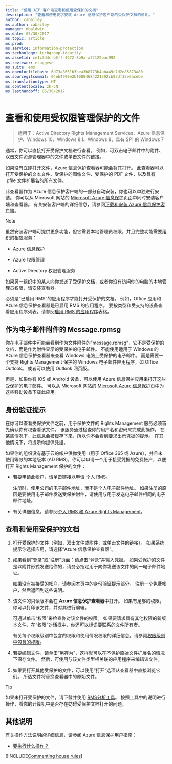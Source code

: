 ```yaml
---
title: "使用 AIP 客户端查看和使用受保护的文档"
description: "查看和使用要求安装 Azure 信息保护客户端的受保护文档的说明。"
author: cabailey
ms.author: cabailey
manager: mbaldwin
ms.date: 05/30/2017
ms.topic: article
ms.prod: 
ms.service: information-protection
ms.technology: techgroup-identity
ms.assetid: ce1c7d4c-b5ff-4672-8b9a-a72129bac992
ms.reviewer: esaggese
ms.suite: ems
ms.openlocfilehash: 6d73a8651b3bea3b8773b4aba49c7d2e85873a80
ms.sourcegitcommit: 04eb4990e2bf0004684221592cb93df35e6acebe
ms.translationtype: HT
ms.contentlocale: zh-CN
ms.lasthandoff: 06/30/2017
---
```

<a id="view-and-use-files-that-have-been-protected-by-rights-management" class="xliff"></a>

# 查看和使用受权限管理保护的文件

>适用于：Active Directory Rights Management Services、Azure 信息保护、Windows 10、Windows 8.1、Windows 8、具有 SP1 的 Windows 7

通常，你可以直接打开受保护文档进行查看。 例如，可双击电子邮件中的附件、双击文件资源管理器中的文件或单击文件的链接。

如果没有立即打开文件，Azure 信息保护查看器可能会将其打开。 此查看器可以打开受保护的文本文件、受保护的图像文件、受保护的 PDF 文件，以及具有 .pfile 文件扩展名的所有文件。

此查看器作为 Azure 信息保护客户端的一部分自动安装，你也可以单独进行安装。 你可以从 Microsoft 网站的 [Microsoft Azure 信息保护](https://go.microsoft.com/fwlink/?LinkId=303970)页面中同时安装客户端和查看器。 有关安装客户端的详细信息，请参阅[下载和安装 Azure 信息保护客户端](install-client-app.md)。

> [!NOTE]
> 虽然安装客户端可提供更多功能，但它需要本地管理员权限，并且完整功能需要组织的相应服务：
> 
> - Azure 信息保护
> 
> - Azure 权限管理
> 
> - Active Directory 权限管理服务 
> 
> 如果另一组织中的某人向你发送了受保护文档，或者你没有访问你的电脑的本地管理员权限，请安装查看器。

必须是“已启用 RMS”的应用程序才能打开受保护的文档。 例如，Office 应用和 Azure 信息保护查看器是已启用 RMS 的应用程序。 要按类型和受支持的设备查看应用程序列表，请参阅[启用 RMS 的应用程序](../get-started/requirements-applications.md#rms-enlightened-applications)表格。  
<a id="messagerpmsg-as-an-email-attachment" class="xliff"></a>

## 作为电子邮件附件的 Message.rpmsg

你在电子邮件中可能会看到作为文件附件的“message.rpmsg”，它不是受保护的文档，而是作为附件显示的受保护的电子邮件。 不能使用适用于 Windows 的 Azure 信息保护查看器来查看 Windows 电脑上受保护的电子邮件。 而是需要一个支持 Rights Management 保护的 Windows 电子邮件应用程序，如 Office Outlook。 或者可以使用 Outlook 网页版。

但是，如果你有 iOS 或 Android 设备，可以使用 Azure 信息保护应用来打开这些受保护的电子邮件。 可以从 Microsoft 网站的 [Microsoft Azure 信息保护](https://go.microsoft.com/fwlink/?LinkId=303970)页中为这些移动设备下载此应用。

<a id="prompts-for-authentication" class="xliff"></a>

## 身份验证提示

在你可以查看受保护文件之前，用于保护文件的 Rights Management 服务必须首先确认你有权查看该文件。 该服务通过检查你的用户名和密码来完成此操作。 在某些情况下，此信息会被缓存下来，所以你不会看到要求出示凭据的提示。 在其他情况下，将提示你提供凭据。

如果你的组织没有基于云的帐户供你使用（用于 Office 365 或 Azure），并且未使用等效的本地版本 (AD RMS)，你可以申请一个用于接受凭据的免费帐户，以便打开 Rights Management 保护的文件：

-   若要申请此帐户，请单击链接以申请 [个人 RMS](http://go.microsoft.com/fwlink/?LinkId=309469)。
    
    注册时，使用公司的电子邮件地址，而不是个人电子邮件地址。 如果注册的原因是要使用电子邮件发送受保护附件，请使用与用于发送电子邮件相同的电子邮件地址。
    
-   有关详细信息，请参阅[个人 RMS 和 Azure Rights Management](../understand-explore/rms-for-individuals.md)。

<a id="to-view-and-use-a-protected-document" class="xliff"></a>

## 查看和使用受保护的文档

1. 打开受保护的文件（例如，双击文件或附件，或单击文件的链接）。 如果系统提示你选择应用，请选择“Azure 信息保护查看器”。 

2. 如果看到“登录”或“注册”页面：请点击“登录”并输入凭据。 如果受保护的文件是以附件形式发送给你的，请务必指定用于向你发送该文件的同一电子邮件地址。
    
    如果没有被接受的帐户，请参阅本页中的[身份验证提示](#prompts-for-authentication)部分。 注册一个免费帐户，然后返回到这些说明。

3. 该文件的只读版本会在 **Azure 信息保护查看器**中打开。 如果有足够的权限，你可以打印该文件，并对其进行编辑。 

    可通过单击“权限”来检查你对该文件的权限。 如果要请求具有其他权限的新版本文件，在“权限”对话框中，你还可以标识要联系的文件所有者。
    
    有关每个权限级别中包含的权限和使用情况权限的详细信息，请参阅[权限级别中包含的权限](../deploy-use/configure-usage-rights.md#rights-included-in-permissions-levels)。

4. 若要编辑文件，请单击“另存为”，这样就可以在不保护原始文件扩展名的情况下保存文件。 然后，可使用与该文件类型相关联的应用程序来编辑该文件。

5. 如果要打开其他受保护的文件，可以使用“打开”选项从查看器中直接浏览它们。 所选文件将替换查看器中的原始文件。 

> [!TIP]
> 如果未打开受保护的文件，请下载并使用 [RMS分析工具](https://www.microsoft.com/en-us/download/details.aspx?id=46437)。 按照工具中的说明进行操作，看你的计算机中是否存在妨碍受保护文档打开的问题。


<a id="other-instructions" class="xliff"></a>

## 其他说明
有关操作方法说明的详细信息，请参阅 Azure 信息保护用户指南：

-   [要执行什么操作？](client-user-guide.md#what-do-you-want-to-do)


[!INCLUDE[Commenting house rules](../includes/houserules.md)]